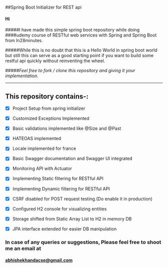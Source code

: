 ##Spring Boot Initializer for REST api

#### Hi 

#####I have made this simple spring boot repository while doing
####udemy course of RESTful web services with Spring and Spring Boot from In28minutes.

#####While this is no doubt that this is a  Hello World in spring boot world but still this can serve as a good starting point if you want to build some restful api quickly without reinventing the wheel.

#####_Feel free to fork / clone this repository and giving it your implementation._
- - - -

## This repository contains-: 

- [x] Project Setup from spring initializer
 
- [x] Customized Exceptions Implemented

- [x] Basic validations implemented like @Size and @Past

- [x] HATEOAS implemented

- [x] Locale implemented for france 

- [x] Basic Swagger documentation and Swagger UI integrated

- [x] Monitoring API with Actuator 

- [x] Implementing Static filtering for RESTful API

- [x] Implementing Dynamic filtering for RESTful API 

- [x] CSRF disabled for POST request testing.(Do enable it in production)

- [x] Configured H2 console for visualizing entities

- [x] Storage shifted from Static Array List to H2 in memory DB

- [x] JPA interface extended for easier DB manipulation

### In case of any queries or suggestions, Please feel free to shoot me an email at
#### abhishekhandacse@gmail.com